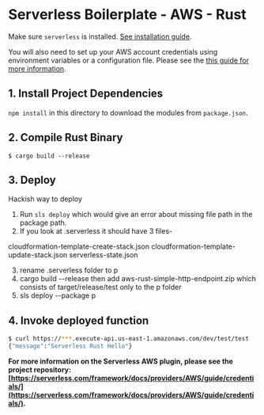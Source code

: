 <!--
title: 'AWS Serverless Boilerplate example in Rust'
description: 'This example shows a Serverless boilerplate in Rust.'
layout: Doc
framework: v1+
platform: AWS
language: Rust
priority: 10
authorLink: 'https://github.com/jonee'
authorName: 'Jonee Ryan Ty'
authorAvatar:
-->

# Serverless Boilerplate - AWS - Rust

Make sure `serverless` is installed. [See installation guide](https://serverless.com/framework/docs/providers/AWS/guide/installation/).

You will also need to set up your AWS account credentials using environment variables or a configuration file. Please see the [this guide for more information](https://serverless.com/framework/docs/providers/AWS/guide/credentials/).

## 1. Install Project Dependencies
`npm install` in this directory to download the modules from `package.json`.

## 2. Compile Rust Binary

```
$ cargo build --release
```

## 3. Deploy

Hackish way to deploy

1. Run `sls deploy` which would give an error about missing file path in the package path. 
2. If you look at .serverless it should have 3 files- 

cloudformation-template-create-stack.json
cloudformation-template-update-stack.json
serverless-state.json

3. rename .serverless folder to p
4. cargo build --release then add aws-rust-simple-http-endpoint.zip which consists of target/release/test only to the p folder
5. sls deploy --package p




## 4. Invoke deployed function

```bash
$ curl https://***.execute-api.us-east-1.amazonaws.com/dev/test/test
{"message":"Serverless Rust Hello"}
```

**For more information on the Serverless AWS plugin, please see the project repository: [https://serverless.com/framework/docs/providers/AWS/guide/credentials/](https://serverless.com/framework/docs/providers/AWS/guide/credentials/).**
